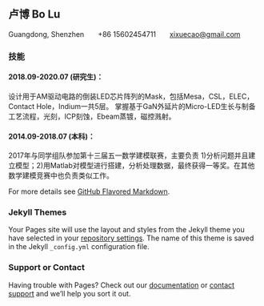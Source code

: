 ## 卢博 Bo Lu

Guangdong, Shenzhen  &nbsp;&nbsp;&nbsp;&nbsp;&nbsp;  +86 15602454711 &nbsp;&nbsp;&nbsp;&nbsp;&nbsp; xixuecao@gmail.com

### 技能

#### 2018.09-2020.07 (研究生)：
设计用于AM驱动电路的倒装LED芯片阵列的Mask，包括Mesa，CSL，ELEC，Contact Hole，Indium一共5层。
掌握基于GaN外延片的Micro-LED生长与制备工艺流程，光刻，ICP刻蚀，Ebeam蒸镀，磁控溅射。
#### 2014.09-2018.07 (本科)：
2017年与同学组队参加第十三届五一数学建模联赛，主要负责 1)分析问题并且建立模型；2)用Matlab对模型进行搭建，分析处理数据，最终获得一等奖。在其他数学建模竞赛中也负责类似工作。

For more details see [GitHub Flavored Markdown](https://guides.github.com/features/mastering-markdown/).

### Jekyll Themes

Your Pages site will use the layout and styles from the Jekyll theme you have selected in your [repository settings](https://github.com/xixuecao/xixuecao.github.io/settings). The name of this theme is saved in the Jekyll `_config.yml` configuration file.

### Support or Contact

Having trouble with Pages? Check out our [documentation](https://help.github.com/categories/github-pages-basics/) or [contact support](https://github.com/contact) and we’ll help you sort it out.
